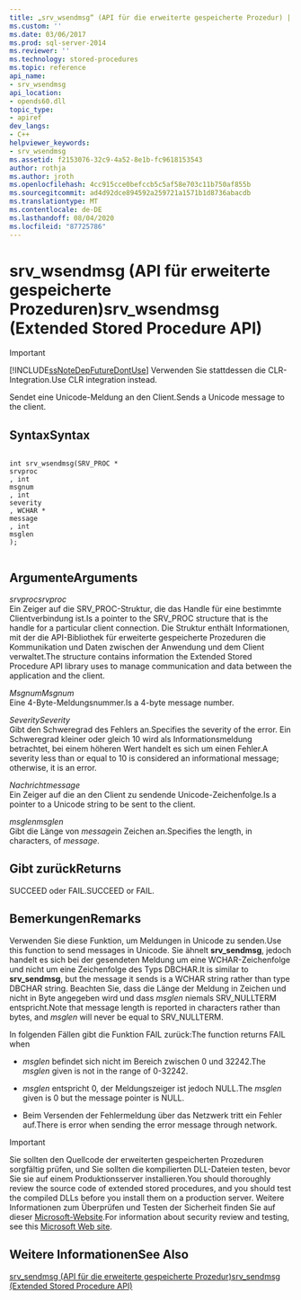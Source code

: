```yaml
---
title: „srv_wsendmsg“ (API für die erweiterte gespeicherte Prozedur) | Microsoft-Dokumentation
ms.custom: ''
ms.date: 03/06/2017
ms.prod: sql-server-2014
ms.reviewer: ''
ms.technology: stored-procedures
ms.topic: reference
api_name:
- srv_wsendmsg
api_location:
- opends60.dll
topic_type:
- apiref
dev_langs:
- C++
helpviewer_keywords:
- srv_wsendmsg
ms.assetid: f2153076-32c9-4a52-8e1b-fc9618153543
author: rothja
ms.author: jroth
ms.openlocfilehash: 4cc915cce0befccb5c5af58e703c11b750af855b
ms.sourcegitcommit: ad4d92dce894592a259721a1571b1d8736abacdb
ms.translationtype: MT
ms.contentlocale: de-DE
ms.lasthandoff: 08/04/2020
ms.locfileid: "87725786"
---
```

# <a name="srv_wsendmsg-extended-stored-procedure-api"></a><span data-ttu-id="f8718-102">srv_wsendmsg (API für erweiterte gespeicherte Prozeduren)</span><span class="sxs-lookup"><span data-stu-id="f8718-102">srv_wsendmsg (Extended Stored Procedure API)</span></span>
    
> [!IMPORTANT]  
>  [!INCLUDE[ssNoteDepFutureDontUse](../../includes/ssnotedepfuturedontuse-md.md)] <span data-ttu-id="f8718-103">Verwenden Sie stattdessen die CLR-Integration.</span><span class="sxs-lookup"><span data-stu-id="f8718-103">Use CLR integration instead.</span></span>  
  
 <span data-ttu-id="f8718-104">Sendet eine Unicode-Meldung an den Client.</span><span class="sxs-lookup"><span data-stu-id="f8718-104">Sends a Unicode message to the client.</span></span>  
  
## <a name="syntax"></a><span data-ttu-id="f8718-105">Syntax</span><span class="sxs-lookup"><span data-stu-id="f8718-105">Syntax</span></span>  
  
```  
  
int srv_wsendmsg(SRV_PROC *   
srvproc  
, int   
msgnum  
, int   
severity  
, WCHAR *   
message  
, int   
msglen  
);  
  
```  
  
## <a name="arguments"></a><span data-ttu-id="f8718-106">Argumente</span><span class="sxs-lookup"><span data-stu-id="f8718-106">Arguments</span></span>  
 <span data-ttu-id="f8718-107">*srvproc*</span><span class="sxs-lookup"><span data-stu-id="f8718-107">*srvproc*</span></span>  
 <span data-ttu-id="f8718-108">Ein Zeiger auf die SRV_PROC-Struktur, die das Handle für eine bestimmte Clientverbindung ist.</span><span class="sxs-lookup"><span data-stu-id="f8718-108">Is a pointer to the SRV_PROC structure that is the handle for a particular client connection.</span></span> <span data-ttu-id="f8718-109">Die Struktur enthält Informationen, mit der die API-Bibliothek für erweiterte gespeicherte Prozeduren die Kommunikation und Daten zwischen der Anwendung und dem Client verwaltet.</span><span class="sxs-lookup"><span data-stu-id="f8718-109">The structure contains information the Extended Stored Procedure API library uses to manage communication and data between the application and the client.</span></span>  
  
 <span data-ttu-id="f8718-110">*Msgnum*</span><span class="sxs-lookup"><span data-stu-id="f8718-110">*Msgnum*</span></span>  
 <span data-ttu-id="f8718-111">Eine 4-Byte-Meldungsnummer.</span><span class="sxs-lookup"><span data-stu-id="f8718-111">Is a 4-byte message number.</span></span>  
  
 <span data-ttu-id="f8718-112">*Severity*</span><span class="sxs-lookup"><span data-stu-id="f8718-112">*Severity*</span></span>  
 <span data-ttu-id="f8718-113">Gibt den Schweregrad des Fehlers an.</span><span class="sxs-lookup"><span data-stu-id="f8718-113">Specifies the severity of the error.</span></span> <span data-ttu-id="f8718-114">Ein Schweregrad kleiner oder gleich 10 wird als Informationsmeldung betrachtet, bei einem höheren Wert handelt es sich um einen Fehler.</span><span class="sxs-lookup"><span data-stu-id="f8718-114">A severity less than or equal to 10 is considered an informational message; otherwise, it is an error.</span></span>  
  
 <span data-ttu-id="f8718-115">*Nachricht*</span><span class="sxs-lookup"><span data-stu-id="f8718-115">*message*</span></span>  
 <span data-ttu-id="f8718-116">Ein Zeiger auf die an den Client zu sendende Unicode-Zeichenfolge.</span><span class="sxs-lookup"><span data-stu-id="f8718-116">Is a pointer to a Unicode string to be sent to the client.</span></span>  
  
 <span data-ttu-id="f8718-117">*msglen*</span><span class="sxs-lookup"><span data-stu-id="f8718-117">*msglen*</span></span>  
 <span data-ttu-id="f8718-118">Gibt die Länge von *message*in Zeichen an.</span><span class="sxs-lookup"><span data-stu-id="f8718-118">Specifies the length, in characters, of *message*.</span></span>  
  
## <a name="returns"></a><span data-ttu-id="f8718-119">Gibt zurück</span><span class="sxs-lookup"><span data-stu-id="f8718-119">Returns</span></span>  
 <span data-ttu-id="f8718-120">SUCCEED oder FAIL.</span><span class="sxs-lookup"><span data-stu-id="f8718-120">SUCCEED or FAIL.</span></span>  
  
## <a name="remarks"></a><span data-ttu-id="f8718-121">Bemerkungen</span><span class="sxs-lookup"><span data-stu-id="f8718-121">Remarks</span></span>  
 <span data-ttu-id="f8718-122">Verwenden Sie diese Funktion, um Meldungen in Unicode zu senden.</span><span class="sxs-lookup"><span data-stu-id="f8718-122">Use this function to send messages in Unicode.</span></span> <span data-ttu-id="f8718-123">Sie ähnelt **srv_sendmsg**, jedoch handelt es sich bei der gesendeten Meldung um eine WCHAR-Zeichenfolge und nicht um eine Zeichenfolge des Typs DBCHAR.</span><span class="sxs-lookup"><span data-stu-id="f8718-123">It is similar to **srv_sendmsg**, but the message it sends is a WCHAR string rather than type DBCHAR string.</span></span> <span data-ttu-id="f8718-124">Beachten Sie, dass die Länge der Meldung in Zeichen und nicht in Byte angegeben wird und dass *msglen* niemals SRV_NULLTERM entspricht.</span><span class="sxs-lookup"><span data-stu-id="f8718-124">Note that message length is reported in characters rather than bytes, and *msglen* will never be equal to SRV_NULLTERM.</span></span>  
  
 <span data-ttu-id="f8718-125">In folgenden Fällen gibt die Funktion FAIL zurück:</span><span class="sxs-lookup"><span data-stu-id="f8718-125">The function returns FAIL when</span></span>  
  
-   <span data-ttu-id="f8718-126">*msglen* befindet sich nicht im Bereich zwischen 0 und 32242.</span><span class="sxs-lookup"><span data-stu-id="f8718-126">The *msglen* given is not in the range of 0-32242.</span></span>  
  
-   <span data-ttu-id="f8718-127">*msglen* entspricht 0, der Meldungszeiger ist jedoch NULL.</span><span class="sxs-lookup"><span data-stu-id="f8718-127">The *msglen* given is 0 but the message pointer is NULL.</span></span>  
  
-   <span data-ttu-id="f8718-128">Beim Versenden der Fehlermeldung über das Netzwerk tritt ein Fehler auf.</span><span class="sxs-lookup"><span data-stu-id="f8718-128">There is error when sending the error message through network.</span></span>  
  
> [!IMPORTANT]  
>  <span data-ttu-id="f8718-129">Sie sollten den Quellcode der erweiterten gespeicherten Prozeduren sorgfältig prüfen, und Sie sollten die kompilierten DLL-Dateien testen, bevor Sie sie auf einem Produktionsserver installieren.</span><span class="sxs-lookup"><span data-stu-id="f8718-129">You should thoroughly review the source code of extended stored procedures, and you should test the compiled DLLs before you install them on a production server.</span></span> <span data-ttu-id="f8718-130">Weitere Informationen zum Überprüfen und Testen der Sicherheit finden Sie auf dieser [Microsoft-Website](https://go.microsoft.com/fwlink/?LinkID=54761&amp;clcid=0x409https://msdn.microsoft.com/security/).</span><span class="sxs-lookup"><span data-stu-id="f8718-130">For information about security review and testing, see this [Microsoft Web site](https://go.microsoft.com/fwlink/?LinkID=54761&amp;clcid=0x409https://msdn.microsoft.com/security/).</span></span>  
  
## <a name="see-also"></a><span data-ttu-id="f8718-131">Weitere Informationen</span><span class="sxs-lookup"><span data-stu-id="f8718-131">See Also</span></span>  
 [<span data-ttu-id="f8718-132">srv_sendmsg (API für die erweiterte gespeicherte Prozedur)</span><span class="sxs-lookup"><span data-stu-id="f8718-132">srv_sendmsg &#40;Extended Stored Procedure API&#41;</span></span>](srv-sendmsg-extended-stored-procedure-api.md)  
  
  
